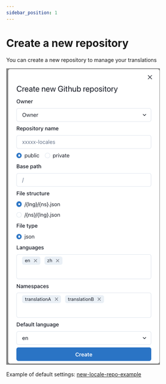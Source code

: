 ```yaml
---
sidebar_position: 1
---
```


# Create a new repository

You can create a new repository to manage your translations

![New repository form](./img/newRepoForm.png)

Example of default settings: [new-locale-repo-example](https://github.com/TingNgs/new-locale-repo-example)